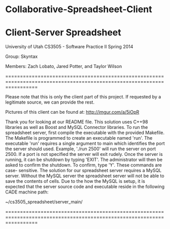 # Collaborative-Spreadsheet-Client
Client-Server Spreadsheet
=======================================================================================================================

University of Utah
CS3505 - Software Practice II
Spring 2014

Group:    Skyntax

Members:  Zach Lobato, Jared Potter, and Taylor Wilson

=======================================================================================================================

Please note that this is only the client part of this project. If requested by a legitimate source, we can provide the rest. 

Pictures of this client can be found at:
http://imgur.com/a/5iOpR

Thank you for looking at our README file. This solution uses C++98 libraries as well as Boost and MySQL Connector 
  libraries. To run the spreadsheet server, first compile the executable with the provided Makefile. The Makefile
  is programmed to create an executable named 'run'. The executable 'run' requires a single argument to main which
  identifies the port the server should used. Example, './run 2500' will run the server on port 2500. If a port
  is not specified the server will exit rudely. Once the server is running, it can be shutdown by typing 'EXIT'.
  The administrator will then be asked to confirm the shutdown. To confirm, type 'Y'. These commands are case-
  sensitive. The solution for our spreadsheet server requires a MySQL server. Without the MySQL server
  the spreadsheet server will not be able to save the contents of cells. Due to the how the MySQL is setup, it is
  expected that the server source code and executable reside in the following CADE machine path: 
  
  ~/cs3505_spreadsheet/server_main/ 

=======================================================================================================================
